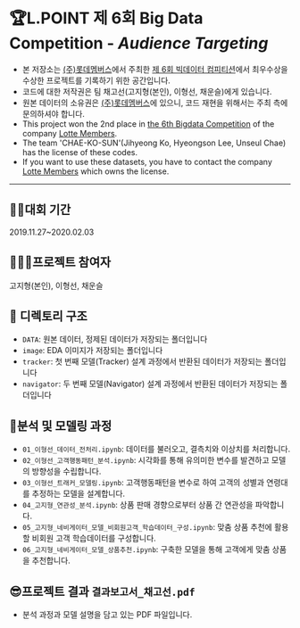 # 🏆L.POINT 제 6회 Big Data Competition - *Audience Targeting*
* 본 저장소는 [(주)롯데멤버스](https://www.lpoint.com/)에서 주최한 [제 6회 빅데이터 컴피티션](https://competition.lpoint.com/index.tran)에서 최우수상을 수상한 프로젝트를 기록하기 위한 공간입니다.
* 코드에 대한 저작권은 팀 채고선(고지형(본인), 이형선, 채운슬)에게 있습니다.
* 원본 데이터의 소유권은 [(주)롯데멤버스](https://www.lpoint.com/)에 있으니, 코드 재현을 위해서는 주최 측에 문의하셔야 합니다.  
* This project won the 2nd place in [the 6th Bigdata Competition](https://competition.lpoint.com/index.tran) of the company [Lotte Members](https://www.lpoint.com/app/global/LHGA100100.do?globalFlag=ENG). 
* The team 'CHAE-KO-SUN'(Jihyeong Ko, Hyeongson Lee, Unseul Chae) has the license of these codes.
* If you want to use these datasets, you have to contact the company [Lotte Members](https://www.lpoint.com/app/global/LHGA100100.do?globalFlag=ENG) which owns the license.
---
## 🏃‍♂️대회 기간
2019.11.27~2020.02.03

## 👩‍👧‍👧프로젝트 참여자
고지형(본인), 이형선, 채운슬

## 👀 디렉토리 구조
- `DATA`: 원본 데이터, 정제된 데이터가 저장되는 폴더입니다
- `image`: EDA 이미지가 저장되는 폴더입니다
- `tracker`: 첫 번째 모델(Tracker) 설계 과정에서 반환된 데이터가 저장되는 폴더입니다
- `navigator`: 두 번째 모델(Navigator) 설계 과정에서 반환된 데이터가 저장되는 폴더입니다

## 🎁분석 및 모델링 과정
- `01_이형선_데이터_전처리.ipynb`: 데이터를 불러오고, 결측치와 이상치를 처리합니다.
- `02_이형선_고객행동패턴_분석.ipynb`: 시각화를 통해 유의미한 변수를 발견하고 모델의 방향성을 수립합니다.
- `03_이형선_트래커_모델링.ipynb`: 고객행동패턴을 변수로 하여 고객의 성별과 연령대를 추정하는 모델을 설계합니다.
- `04_고지형_연관성_분석.ipynb`: 상품 판매 경향으로부터 상품 간 연관성을 파악합니다.
- `05_고지형_네비게이터_모델_비회원고객_학습데이터_구성.ipynb`: 맞춤 상품 추천에 활용할 비회원 고객 학습데이터를 구성합니다.
- `06_고지형_네비게이터_모델_상품추천.ipynb`: 구축한 모델을 통해 고객에게 맞춤 상품을 추천합니다.

## 😎프로젝트 결과 `결과보고서_채고선.pdf`
- 분석 과정과 모델 설명을 담고 있는 PDF 파일입니다.
